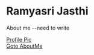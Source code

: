 # Ramyasri Jasthi

About me --need to write

[Profile Pic](images/ramya.jpeg)<br>
[Goto AboutMe](README.md)

